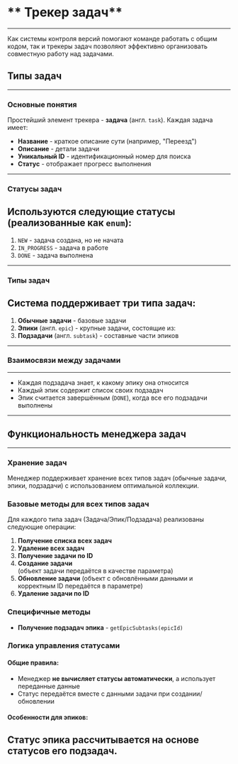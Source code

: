 
# ** Трекер задач**
---

Как системы контроля версий помогают команде работать с общим кодом, так и трекеры задач позволяют эффективно организовать совместную работу над задачами. <br>


## **Типы задач**
---
### Основные понятия
Простейший элемент трекера - **задача** (англ. `task`). Каждая задача имеет:

- **Название** - краткое описание сути (например, "Переезд")
- **Описание** - детали задачи
- **Уникальный ID** - идентификационный номер для поиска
- **Статус** - отображает прогресс выполнения
---

### **Статусы задач**
Используются следующие статусы (реализованные как `enum`):
---
1. `NEW` - задача создана, но не начата
2. `IN_PROGRESS` - задача в работе
3. `DONE` - задача выполнена
---

### **Типы задач**
Система поддерживает три типа задач:
---
1. **Обычные задачи** - базовые задачи
2. **Эпики** (англ. `epic`) - крупные задачи, состоящие из:
3. **Подзадачи** (англ. `subtask`) - составные части эпиков
---

### **Взаимосвязи между задачами**
---
- Каждая подзадача знает, к какому эпику она относится
- Каждый эпик содержит список своих подзадач
- Эпик считается завершённым (`DONE`), когда все его подзадачи выполнены
---

## **Функциональность менеджера задач**
---
### **Хранение задач**
Менеджер поддерживает хранение всех типов задач (обычные задачи, эпики, подзадачи) с использованием оптимальной коллекции.

### **Базовые методы для всех типов задач**
Для каждого типа задач (Задача/Эпик/Подзадача) реализованы следующие операции:

1. **Получение списка всех задач** 
2. **Удаление всех задач** 
3. **Получение задачи по ID** 
4. **Создание задачи**  
   (объект задачи передаётся в качестве параметра)
5. **Обновление задачи** 
   (объект с обновлёнными данными и корректным ID передаётся в параметре)
6. **Удаление задачи по ID** 

### **Специфичные методы**
- **Получение подзадач эпика** - `getEpicSubtasks(epicId)`

### **Логика управления статусами**

#### Общие правила:
- Менеджер **не вычисляет статусы автоматически**, а использует переданные данные
- Статус передаётся вместе с данными задачи при создании/обновлении

#### Особенности для эпиков:
Статус эпика рассчитывается на основе статусов его подзадач.
---